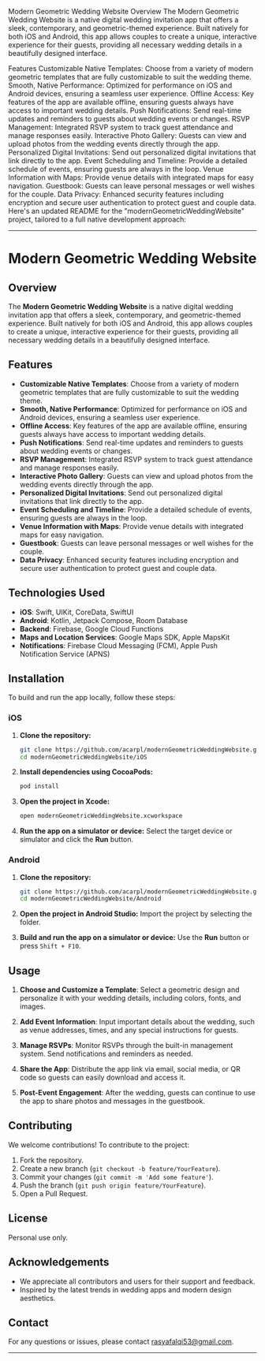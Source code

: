 Modern Geometric Wedding Website
Overview
The Modern Geometric Wedding Website is a native digital wedding invitation app that offers a sleek, contemporary, and geometric-themed experience. Built natively for both iOS and Android, this app allows couples to create a unique, interactive experience for their guests, providing all necessary wedding details in a beautifully designed interface.

Features
Customizable Native Templates: Choose from a variety of modern geometric templates that are fully customizable to suit the wedding theme.
Smooth, Native Performance: Optimized for performance on iOS and Android devices, ensuring a seamless user experience.
Offline Access: Key features of the app are available offline, ensuring guests always have access to important wedding details.
Push Notifications: Send real-time updates and reminders to guests about wedding events or changes.
RSVP Management: Integrated RSVP system to track guest attendance and manage responses easily.
Interactive Photo Gallery: Guests can view and upload photos from the wedding events directly through the app.
Personalized Digital Invitations: Send out personalized digital invitations that link directly to the app.
Event Scheduling and Timeline: Provide a detailed schedule of events, ensuring guests are always in the loop.
Venue Information with Maps: Provide venue details with integrated maps for easy navigation.
Guestbook: Guests can leave personal messages or well wishes for the couple.
Data Privacy: Enhanced security features including encryption and secure user authentication to protect guest and couple data.
Here's an updated README for the "modernGeometricWeddingWebsite" project, tailored to a full native development approach:

---

# Modern Geometric Wedding Website

## Overview

The **Modern Geometric Wedding Website** is a native digital wedding invitation app that offers a sleek, contemporary, and geometric-themed experience. Built natively for both iOS and Android, this app allows couples to create a unique, interactive experience for their guests, providing all necessary wedding details in a beautifully designed interface.

## Features

- **Customizable Native Templates**: Choose from a variety of modern geometric templates that are fully customizable to suit the wedding theme.
- **Smooth, Native Performance**: Optimized for performance on iOS and Android devices, ensuring a seamless user experience.
- **Offline Access**: Key features of the app are available offline, ensuring guests always have access to important wedding details.
- **Push Notifications**: Send real-time updates and reminders to guests about wedding events or changes.
- **RSVP Management**: Integrated RSVP system to track guest attendance and manage responses easily.
- **Interactive Photo Gallery**: Guests can view and upload photos from the wedding events directly through the app.
- **Personalized Digital Invitations**: Send out personalized digital invitations that link directly to the app.
- **Event Scheduling and Timeline**: Provide a detailed schedule of events, ensuring guests are always in the loop.
- **Venue Information with Maps**: Provide venue details with integrated maps for easy navigation.
- **Guestbook**: Guests can leave personal messages or well wishes for the couple.
- **Data Privacy**: Enhanced security features including encryption and secure user authentication to protect guest and couple data.

## Technologies Used

- **iOS**: Swift, UIKit, CoreData, SwiftUI
- **Android**: Kotlin, Jetpack Compose, Room Database
- **Backend**: Firebase, Google Cloud Functions
- **Maps and Location Services**: Google Maps SDK, Apple MapsKit
- **Notifications**: Firebase Cloud Messaging (FCM), Apple Push Notification Service (APNS)

## Installation

To build and run the app locally, follow these steps:

### iOS

1. **Clone the repository:**

   ```bash
   git clone https://github.com/acarpl/modernGeometricWeddingWebsite.git
   cd modernGeometricWeddingWebsite/iOS
   ```

2. **Install dependencies using CocoaPods:**

   ```bash
   pod install
   ```

3. **Open the project in Xcode:**

   ```bash
   open modernGeometricWeddingWebsite.xcworkspace
   ```

4. **Run the app on a simulator or device:**
   Select the target device or simulator and click the **Run** button.

### Android

1. **Clone the repository:**

   ```bash
   git clone https://github.com/acarpl/modernGeometricWeddingWebsite.git
   cd modernGeometricWeddingWebsite/Android
   ```

2. **Open the project in Android Studio:**
   Import the project by selecting the folder.

3. **Build and run the app on a simulator or device:**
   Use the **Run** button or press `Shift + F10`.

## Usage

1. **Choose and Customize a Template**: Select a geometric design and personalize it with your wedding details, including colors, fonts, and images.

2. **Add Event Information**: Input important details about the wedding, such as venue addresses, times, and any special instructions for guests.

3. **Manage RSVPs**: Monitor RSVPs through the built-in management system. Send notifications and reminders as needed.

4. **Share the App**: Distribute the app link via email, social media, or QR code so guests can easily download and access it.

5. **Post-Event Engagement**: After the wedding, guests can continue to use the app to share photos and messages in the guestbook.

## Contributing

We welcome contributions! To contribute to the project:

1. Fork the repository.
2. Create a new branch (`git checkout -b feature/YourFeature`).
3. Commit your changes (`git commit -m 'Add some feature'`).
4. Push the branch (`git push origin feature/YourFeature`).
5. Open a Pull Request.

## License

Personal use only.

## Acknowledgements

- We appreciate all contributors and users for their support and feedback.
- Inspired by the latest trends in wedding apps and modern design aesthetics.

## Contact

For any questions or issues, please contact rasyafalqi53@gmail.com.

---
